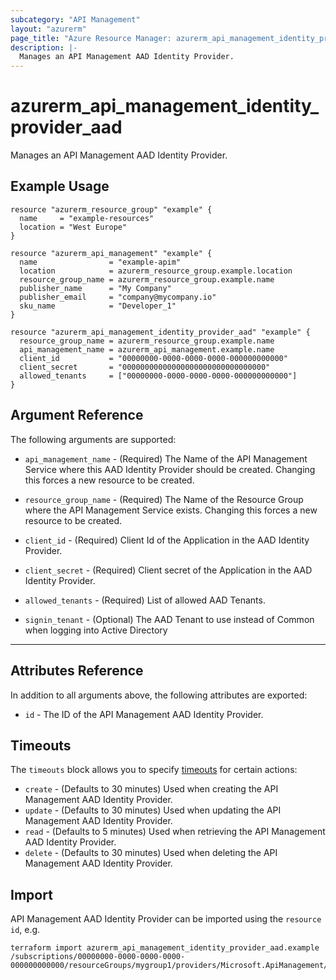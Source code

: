 ```yaml
---
subcategory: "API Management"
layout: "azurerm"
page_title: "Azure Resource Manager: azurerm_api_management_identity_provider_aad"
description: |-
  Manages an API Management AAD Identity Provider.
---
```


# azurerm_api_management_identity_provider_aad

Manages an API Management AAD Identity Provider.

## Example Usage

```hcl
resource "azurerm_resource_group" "example" {
  name     = "example-resources"
  location = "West Europe"
}

resource "azurerm_api_management" "example" {
  name                = "example-apim"
  location            = azurerm_resource_group.example.location
  resource_group_name = azurerm_resource_group.example.name
  publisher_name      = "My Company"
  publisher_email     = "company@mycompany.io"
  sku_name            = "Developer_1"
}

resource "azurerm_api_management_identity_provider_aad" "example" {
  resource_group_name = azurerm_resource_group.example.name
  api_management_name = azurerm_api_management.example.name
  client_id           = "00000000-0000-0000-0000-000000000000"
  client_secret       = "00000000000000000000000000000000"
  allowed_tenants     = ["00000000-0000-0000-0000-000000000000"]
}
```

## Argument Reference

The following arguments are supported:

* `api_management_name` - (Required) The Name of the API Management Service where this AAD Identity Provider should be created. Changing this forces a new resource to be created.

* `resource_group_name` - (Required) The Name of the Resource Group where the API Management Service exists. Changing this forces a new resource to be created.

* `client_id` - (Required) Client Id of the Application in the AAD Identity Provider.

* `client_secret` - (Required) Client secret of the Application in the AAD Identity Provider.

* `allowed_tenants` - (Required) List of allowed AAD Tenants.

* `signin_tenant` - (Optional) The AAD Tenant to use instead of Common when logging into Active Directory

---

## Attributes Reference

In addition to all arguments above, the following attributes are exported:

* `id` - The ID of the API Management AAD Identity Provider.

## Timeouts

The `timeouts` block allows you to specify [timeouts](https://www.terraform.io/language/resources/syntax#operation-timeouts) for certain actions:

* `create` - (Defaults to 30 minutes) Used when creating the API Management AAD Identity Provider.
* `update` - (Defaults to 30 minutes) Used when updating the API Management AAD Identity Provider.
* `read` - (Defaults to 5 minutes) Used when retrieving the API Management AAD Identity Provider.
* `delete` - (Defaults to 30 minutes) Used when deleting the API Management AAD Identity Provider.

## Import

API Management AAD Identity Provider can be imported using the `resource id`, e.g.

```shell
terraform import azurerm_api_management_identity_provider_aad.example /subscriptions/00000000-0000-0000-0000-000000000000/resourceGroups/mygroup1/providers/Microsoft.ApiManagement/service/instance1/identityProviders/aad
```
